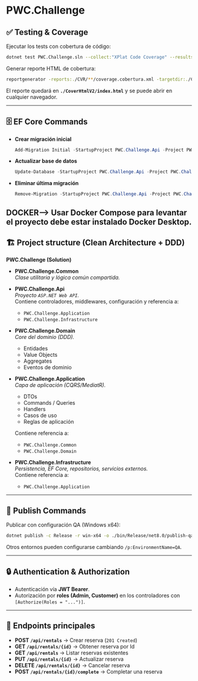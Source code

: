 # PWC.Challenge

## ✅ Testing & Coverage

Ejecutar los tests con cobertura de código:

```bash
dotnet test PWC.Challenge.sln --collect:"XPlat Code Coverage" --results-directory ./CVR --logger "console;verbosity=detailed"
```

Generar reporte HTML de cobertura:

```bash
reportgenerator -reports:./CVR/**/coverage.cobertura.xml -targetdir:./CoverHtmlV2 -reporttypes:Html
```

El reporte quedará en **`./CoverHtmlV2/index.html`** y se puede abrir en cualquier navegador.  

---

## 🗄️ EF Core Commands

- **Crear migración inicial**  
  ```powershell
  Add-Migration Initial -StartupProject PWC.Challenge.Api -Project PWC.Challenge.Infrastructure -Context ApplicationDbContext -OutputDir Data/Migrations
  ```

- **Actualizar base de datos**  
  ```powershell
  Update-Database -StartupProject PWC.Challenge.Api -Project PWC.Challenge.Infrastructure -Context ApplicationDbContext
  ```

- **Eliminar última migración**  
  ```powershell
  Remove-Migration -StartupProject PWC.Challenge.Api -Project PWC.Challenge.Infrastructure -Context ApplicationDbContext
  ```
DOCKER--> Usar Docker Compose para levantar el proyecto debe estar instalado Docker Desktop.
---

## 🏗️ Project structure (Clean Architecture + DDD)

**PWC.Challenge (Solution)**  

- **PWC.Challenge.Common**  
  _Clase utilitaria y lógica común compartida._  

- **PWC.Challenge.Api**  
  _Proyecto `ASP.NET Web API`._  
  Contiene controladores, middlewares, configuración y referencia a:
  - `PWC.Challenge.Application`
  - `PWC.Challenge.Infrastructure`

- **PWC.Challenge.Domain**  
  _Core del dominio (DDD)._  
  - Entidades  
  - Value Objects  
  - Aggregates  
  - Eventos de dominio  

- **PWC.Challenge.Application**  
  _Capa de aplicación (CQRS/MediatR)._  
  - DTOs  
  - Commands / Queries  
  - Handlers  
  - Casos de uso  
  - Reglas de aplicación  

  Contiene referencia a:
  - `PWC.Challenge.Common`
  - `PWC.Challenge.Domain`

- **PWC.Challenge.Infrastructure**  
  _Persistencia, EF Core, repositorios, servicios externos._  
  Contiene referencia a:
  - `PWC.Challenge.Application`

---

## 🚀 Publish Commands

Publicar con configuración QA (Windows x64):  

```bash
dotnet publish -c Release -r win-x64 -o ./bin/Release/net8.0/publish-qa /p:EnvironmentName=QA
```

Otros entornos pueden configurarse cambiando `/p:EnvironmentName=QA`.  

---

## 🔒 Authentication & Authorization

- Autenticación vía **JWT Bearer**.  
- Autorización por **roles (Admin, Customer)** en los controladores con `[Authorize(Roles = "...")]`.  

---

## 📌 Endpoints principales

- **POST `/api/rentals`** → Crear reserva (`201 Created`)  
- **GET `/api/rentals/{id}`** → Obtener reserva por Id  
- **GET `/api/rentals`** → Listar reservas existentes  
- **PUT `/api/rentals/{id}`** → Actualizar reserva  
- **DELETE `/api/rentals/{id}`** → Cancelar reserva  
- **POST `/api/rentals/{id}/complete`** → Completar una reserva  
